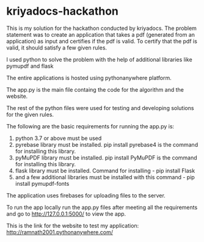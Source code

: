 # kriyadocs-hackathon

This is my solution for the hackathon conducted by kriyadocs. The problem statement was to create an application that takes a pdf (generated from an application) as input and certifies if
the pdf is valid. To certify that the pdf is valid, it should satisfy a few given rules.

I used python to solve the problem with the help of additional libraries like pymupdf and flask

The entire applications is hosted using pythonanywhere platform.

The app.py is the main file containg the code for the algorithm and the website.

The rest of the python files were used for testing and developing solutions for the given rules.

The following are the basic requirements for running the app.py is:
1. python 3.7 or above must be used
2. pyrebase library must be installed. pip install pyrebase4 is the command for installing this library.
3. pyMuPDF library must be installed. pip install PyMuPDF is the command for installing this library.
4. flask library must be installed. Command for installing - pip install Flask
5. and a few additional libraries must be installed with this command - pip install pymupdf-fonts
  
The application uses firebases for uploading files to the server.

To run the app locally run the app.py files after meeting all the requirements and go to http://127.0.0.1:5000/ to view the app.

This is the link for the website to test my application: http://ramnath2001.pythonanywhere.com/
